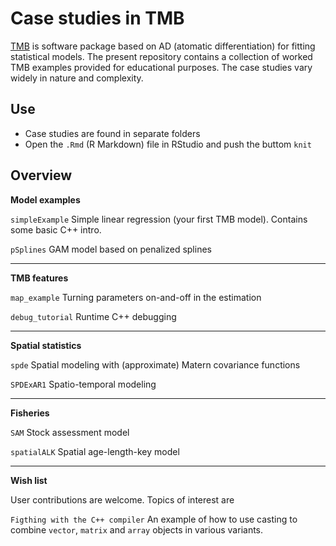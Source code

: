 # Case studies in TMB

[TMB](github.com/kaskr/adcomp) is software package based on AD (atomatic differentiation) for fitting statistical models. The
present repository contains a collection of worked TMB examples provided for educational purposes. The case studies vary widely in nature and complexity.  


Use
----------------------
* Case studies are  found in separate folders
* Open the `.Rmd` (R Markdown) file in RStudio and push the buttom `knit`

Overview
----------------------

**Model examples**

`simpleExample`
Simple linear regression (your first TMB model). Contains
some basic C++ intro.

`pSplines`
GAM model based on penalized splines


***
**TMB features**

`map_example`
Turning parameters on-and-off in the estimation

`debug_tutorial`
Runtime C++ debugging

***
**Spatial statistics**

`spde`
Spatial modeling with (approximate) Matern covariance functions

`SPDExAR1`
Spatio-temporal modeling

***

**Fisheries**

`SAM`
Stock assessment model

`spatialALK`
Spatial age-length-key model

***

**Wish list**

User contributions are welcome. Topics
of interest are

`Figthing with the C++ compiler`
An example of how to use casting to 
combine `vector`, `matrix` and `array`
objects in various variants. 


